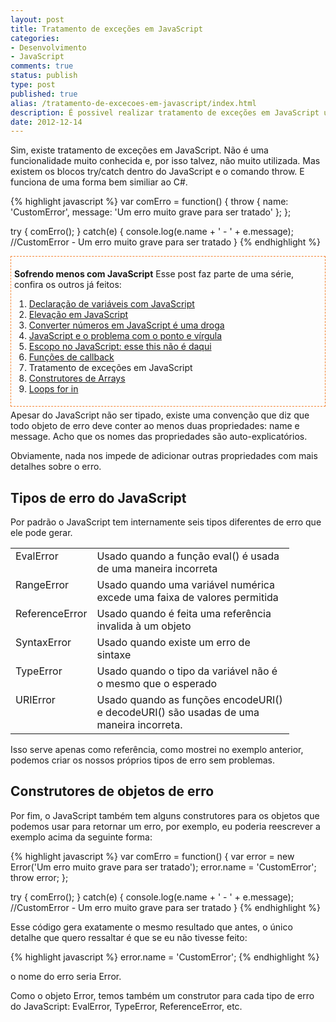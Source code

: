 ```yaml
---
layout: post
title: Tratamento de exceções em JavaScript
categories:
- Desenvolvimento
- JavaScript
comments: true
status: publish
type: post
published: true
alias: /tratamento-de-excecoes-em-javascript/index.html
description: É possivel realizar tratamento de exceções em JavaScript usando os blocos try/catch e o comando throw.
date: 2012-12-14
---
```

Sim, existe tratamento de exceções em JavaScript. Não é uma funcionalidade muito conhecida e, por isso talvez, não muito utilizada. Mas existem os blocos try/catch dentro do JavaScript e o comando throw. E funciona de uma forma bem similiar ao C#.

{% highlight javascript %}
var comErro = function() {
    throw {
        name: 'CustomError',
        message: 'Um erro muito grave para ser tratado'
    };
};

try {
    comErro();
}
catch(e) {
    console.log(e.name + ' - ' + e.message); //CustomError - Um erro muito grave para ser tratado
}
{% endhighlight %}

<div style="margin: 5px 0px; border: #f48432 1px dashed; padding: 5px;">

<strong>Sofrendo menos com JavaScript</strong>
Esse post faz parte de uma série, confira os outros já feitos:
<ol>
	<li><a href="/blog/2012/10/25/declarao-de-variveis-com-javascript/">Declaração de variáveis com JavaScript</a></li>
	<li><a href="/blog/2012/11/05/elevao-em-javascript/">Elevação em JavaScript</a></li>
	<li><a href="/blog/2012/11/12/converter-numeros-em-javascript-e-uma-droga/">Converter números em JavaScript é uma droga</a></li>
	<li><a href="/blog/2012/11/21/javascript-ponto-virgula/">JavaScript e o problema com o ponto e vírgula</a></li>
	<li><a href="/blog/2012/11/28/escopo-no-javascript/">Escopo no JavaScript: esse this não é daqui</a></li>
	<li><a href="/blog/2012/12/05/funes-de-callback-no-javascript/">Funções de callback</a></li>
	<li>Tratamento de exceções em JavaScript</li>
	<li><a href="/blog/2013/02/18/construtores-de-arrays-do-javascript/">Construtores de Arrays</a></li>
	<li><a href="/blog/2013/03/11/loops-for-in-no-javascript/">Loops for in</a></li>
</ol>
</div>
Apesar do JavaScript não ser tipado, existe uma convenção que diz que todo objeto de erro deve conter ao menos duas propriedades: name e message. Acho que os nomes das propriedades são auto-explicatórios.

Obviamente, nada nos impede de adicionar outras propriedades com mais detalhes sobre o erro.
<h2>Tipos de erro do JavaScript</h2>
Por padrão o JavaScript tem internamente seis tipos diferentes de erro que ele pode gerar.
<table width="400" border="0" cellspacing="0" cellpadding="2">
<tbody>
<tr>
<td valign="top" width="100">EvalError</td>
<td valign="top" width="300">Usado quando a função eval() é usada de uma maneira incorreta</td>
</tr>
<tr>
<td valign="top" width="100">RangeError</td>
<td valign="top" width="300">Usado quando uma variável numérica excede uma faixa de valores permitida</td>
</tr>
<tr>
<td valign="top" width="100">ReferenceError</td>
<td valign="top" width="300">Usado quando é feita uma referência invalida à um objeto</td>
</tr>
<tr>
<td valign="top" width="100">SyntaxError</td>
<td valign="top" width="300">Usado quando existe um erro de sintaxe</td>
</tr>
<tr>
<td valign="top" width="100">TypeError</td>
<td valign="top" width="300">Usado quando o tipo da variável não é o mesmo que o esperado</td>
</tr>
<tr>
<td valign="top" width="100">URIError</td>
<td valign="top" width="300">Usado quando as funções encodeURI() e decodeURI() são usadas de uma maneira incorreta.</td>
</tr>
</tbody>
</table>
Isso serve apenas como referência, como mostrei no exemplo anterior, podemos criar os nossos próprios tipos de erro sem problemas.
<h2>Construtores de objetos de erro</h2>
Por fim, o JavaScript também tem alguns construtores para os objetos que podemos usar para retornar um erro, por exemplo, eu poderia reescrever a exemplo acima da seguinte forma:

{% highlight javascript %}
var comErro = function() {
    var error = new Error('Um erro muito grave para ser tratado');
    error.name = 'CustomError';
    throw error;
};

try {
    comErro();
}
catch(e) {
    console.log(e.name + ' - ' + e.message); //CustomError - Um erro muito grave para ser tratado
}
{% endhighlight %}

Esse código gera exatamente o mesmo resultado que antes, o único detalhe que quero ressaltar é que se eu não tivesse feito:

{% highlight javascript %}
error.name = 'CustomError';
{% endhighlight %}

o nome do erro seria Error.

Como o objeto Error, temos também um construtor para cada tipo de erro do JavaScript: EvalError, TypeError, ReferenceError, etc.

